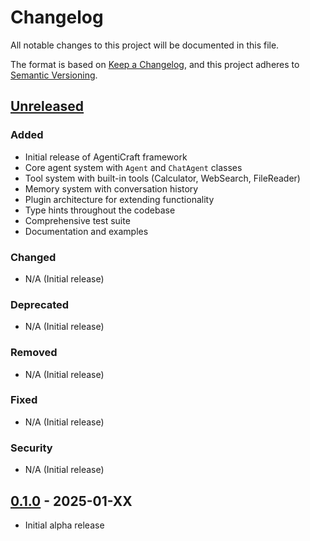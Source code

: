 # Changelog

All notable changes to this project will be documented in this file.

The format is based on [Keep a Changelog](https://keepachangelog.com/en/1.1.0/),
and this project adheres to [Semantic Versioning](https://semver.org/spec/v2.0.0.html).

## [Unreleased]

### Added
- Initial release of AgentiCraft framework
- Core agent system with `Agent` and `ChatAgent` classes
- Tool system with built-in tools (Calculator, WebSearch, FileReader)
- Memory system with conversation history
- Plugin architecture for extending functionality
- Type hints throughout the codebase
- Comprehensive test suite
- Documentation and examples

### Changed
- N/A (Initial release)

### Deprecated
- N/A (Initial release)

### Removed
- N/A (Initial release)

### Fixed
- N/A (Initial release)

### Security
- N/A (Initial release)

## [0.1.0] - 2025-01-XX

- Initial alpha release

[Unreleased]: https://github.com/agenticraft/agenticraft/compare/v0.1.0...HEAD
[0.1.0]: https://github.com/agenticraft/agenticraft/releases/tag/v0.1.0
